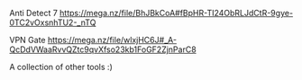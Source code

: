 Anti Detect 7 https://mega.nz/file/BhJBkCoA#fBpHR-TI24ObRLJdCtR-9gye-0TC2vOxsnhTU2-_nTQ


VPN Gate https://mega.nz/file/wlxjHC6J#_A-QcDdVWaaRvvQZtc9qvXfso23kb1FoGF2ZjnParC8

A collection of other tools :)
